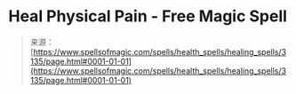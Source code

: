<!--yml
category: 未分类
date: 2024-06-12 18:36:57
-->

# Heal Physical Pain - Free Magic Spell

> 来源：[https://www.spellsofmagic.com/spells/health_spells/healing_spells/3135/page.html#0001-01-01](https://www.spellsofmagic.com/spells/health_spells/healing_spells/3135/page.html#0001-01-01)